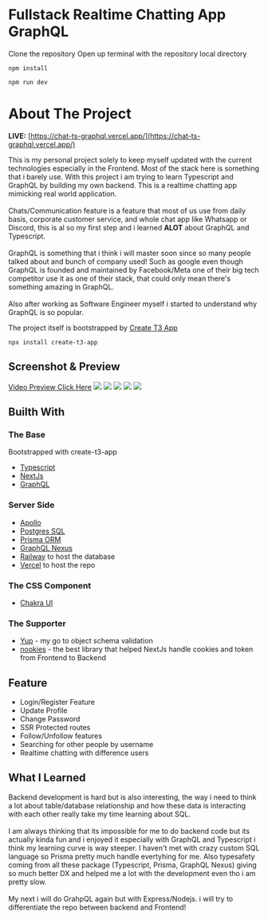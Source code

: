 # Fullstack Realtime Chatting App GraphQL

Clone the repository
Open up terminal with the repository local directory

```
npm install
```

```
npm run dev
```

# About The Project

**LIVE:** [https://chat-ts-graphql.vercel.app/](https://chat-ts-graphql.vercel.app/)

This is my personal project solely to keep myself updated with the current technologies especially in the Frontend. Most of the stack here is something that i barely use. With this project i am trying to learn Typescript and GraphQL by building my own backend. This is a realtime chatting app mimicking real world application.
<br />
<br />
Chats/Communication feature is a feature that most of us use from daily basis, corporate customer service, and whole chat app like Whatsapp or Discord, this is al so my first step and i learned **ALOT** about GraphQL and Typescript.
<br />
<br />
GraphQL is something that i think i will master soon since so many people talked about and bunch of company used! Such as google even though GraphQL is founded and maintained by Facebook/Meta one of their big tech competitor use it as one of their stack, that could only mean there's something amazing in GraphQL.
<br />
<br />
Also after working as Software Engineer myself i started to understand why GraphQL is so popular.

The project itself is bootstrapped by [Create T3 App](https://github.com/t3-oss/create-t3-app)

```
npx install create-t3-app
```

## Screenshot & Preview

[Video Preview Click Here](https://user-images.githubusercontent.com/92288572/189355163-90afa054-39f1-4353-a5e8-576ca5b44098.mp4)
![](./docs/1.png)
![](./docs/2.png)
![](./docs/3.png)
![](./docs/4.png)
![](./docs/5.png)

## Builth With

### The Base

Bootstrapped with create-t3-app

- [Typescript](https://www.typescriptlang.org/)
- [NextJs](https://nextjs.org/)
- [GraphQL](https://graphql.org/)

### Server Side

- [Apollo](https://www.apollographql.com/docs/)
- [Postgres SQL](https://www.postgresql.org/)
- [Prisma ORM](https://www.prisma.io/)
- [GraphQL Nexus](https://nexusjs.org/)
- [Railway](https://railway.app/) to host the database
- [Vercel](https://vercel.com/dashboard) to host the repo

### The CSS Component

- [Chakra UI](https://chakra-ui.com/)

### The Supporter

- [Yup](https://github.com/jquense/yup) - my go to object schema validation
- [nookies](https://github.com/maticzav/nookies) - the best library that helped NextJs handle cookies and token from Frontend to Backend

## Feature

- Login/Register Feature
- Update Profile
- Change Password
- SSR Protected routes
- Follow/Unfollow features
- Searching for other people by username
- Realtime chatting with difference users

## What I Learned

Backend development is hard but is also interesting, the way i need to think a lot about table/database relationship and how these data is interacting with each other really take my time learning about SQL.
<br />
<br />
I am always thinking that its impossible for me to do backend code but its actually kinda fun and i enjoyed it especially with GraphQL and Typescript i think my learning curve is way steeper. I haven't met with crazy custom SQL language so Prisma pretty much handle evertyhing for me. Also typesafety coming from all these package (Typescript, Prisma, GraphQL Nexus) giving so much better DX and helped me a lot with the development even tho i am pretty slow.
<br />
<br />
My next i will do GrahpQL again but with Express/Nodejs. i will try to differentiate the repo between backend and Frontend!
